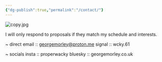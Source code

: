 ```yaml
---
{"dg-publish":true,"permalink":"/contact/"}
---
```


![copy.jpg](/img/user/copy.jpg)

I will only respond to proposals if they match my schedule and interests.

~ direct
email :: georgemorley@proton.me
signal :: wcky.61

~ socials
insta :: properwacky
bluesky :: georgemorley.co.uk

